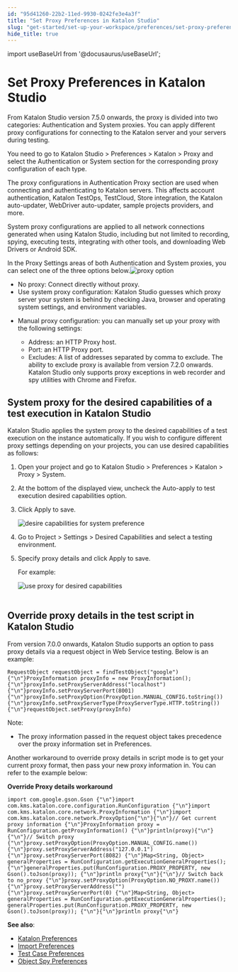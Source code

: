 ```yaml
---
id: "95d41260-22b2-11ed-9930-0242fe3e4a3f"
title: "Set Proxy Preferences in Katalon Studio"
slug: "get-started/set-up-your-workspace/preferences/set-proxy-preferences-in-katalon-studio"
hide_title: true
---
```

import useBaseUrl from '@docusaurus/useBaseUrl';


# <a id="id" class="anchor_top_offset"/><a id="ariaid-title1" class="anchor_top_offset"/>Set Proxy Preferences in <span xmlns="http://www.w3.org/1999/xhtml" className="ph">Katalon Studio</span> 

<p xmlns="http://www.w3.org/1999/xhtml" className="p">From <span className="ph">Katalon Studio</span> version 7.5.0 onwards, the proxy is divided into two categories: Authentication and System proxies. You can apply different proxy configurations for connecting to the Katalon server and your servers during testing.</p> 
<p xmlns="http://www.w3.org/1999/xhtml" className="p">You need to go to <span className="ph uicontrol">Katalon Studio</span> &gt; <span className="ph uicontrol">Preferences</span> &gt; <span className="ph uicontrol">Katalon</span> &gt; <span className="ph uicontrol">Proxy</span> and select the <span className="ph uicontrol">Authentication</span> or <span className="ph uicontrol">System</span> section for the corresponding proxy configuration of each type.</p> 
<p xmlns="http://www.w3.org/1999/xhtml" className="p">The proxy configurations in Authentication Proxy section are used when connecting and authenticating to Katalon servers. This affects account authentication, Katalon TestOps, TestCloud, Store integration, the Katalon auto-updater, WebDriver auto-updater, sample projects providers, and more.</p> 
<p xmlns="http://www.w3.org/1999/xhtml" className="p">System proxy configurations are applied to all network   connections generated when using <span className="ph">Katalon Studio</span>, including but not   limited to recording, spying, executing tests, integrating with   other tools, and downloading Web Drivers or Android SDK.</p> 
<p xmlns="http://www.w3.org/1999/xhtml" className="p">In the Proxy Settings areas of both Authentication and System proxies, you can select one of the three options below.<img className="image" width={800} src={useBaseUrl("/9bd1c3a0-28e9-11ed-9930-0242fe3e4a3f.png")} alt="proxy option" /></p> 
<ul xmlns="http://www.w3.org/1999/xhtml" className="ul"><li className="li"> <span className="ph uicontrol">No proxy</span>: Connect directly without proxy.</li><li className="li"> <span className="ph uicontrol">Use system proxy configuration</span>: Katalon Studio guesses which proxy server your system is behind by checking Java, browser and operating system settings, and environment variables.</li><li className="li">     <p className="p"> <span className="ph uicontrol">Manual proxy configuration</span>: you can manually set up your proxy with the following settings:</p>     <ul className="ul"><li className="li">Address: an HTTP Proxy host.</li><li className="li">Port: an HTTP Proxy port.</li><li className="li">Excludes: A list of addresses separated by comma to exclude. The ability to exclude proxy is available from version 7.2.0 onwards. Katalon Studio only supports proxy exceptions in web recorder and spy utilities with Chrome and Firefox.</li></ul>   </li></ul> 

## <a id="id_4" class="anchor_top_offset"/>System proxy for the desired capabilities of a test         execution in <span xmlns="http://www.w3.org/1999/xhtml" className="ph">Katalon Studio</span> 

<p xmlns="http://www.w3.org/1999/xhtml" className="p"><span className="ph">Katalon Studio</span> applies the system proxy to the desired capabilities   of a test execution on the instance automatically. If you wish to   configure different proxy settings depending on your projects, you   can use desired capabilities as follows:  </p> 
<ol xmlns="http://www.w3.org/1999/xhtml" className="ol"><li className="li">Open your project and go to <span className="ph uicontrol">Katalon Studio</span> &gt;     <span className="ph uicontrol">Preferences</span> &gt; <span className="ph uicontrol">Katalon</span> &gt; <span className="ph uicontrol">Proxy</span> &gt; <span className="ph uicontrol">System</span>.</li><li className="li">     <p className="p">At the bottom of the displayed view, uncheck the       <span className="ph uicontrol">Auto-apply to test execution desired capabilities</span>       option.</p></li><li className="li"><p className="p"> Click <span className="ph uicontrol">Apply</span> to save.</p>     <p className="p">       <img className="image" width={800} src={useBaseUrl("/27474080-28eb-11ed-9930-0242fe3e4a3f.png")} alt="desire capabilities for system preference" /></p>   </li><li className="li">     <p className="p">Go to <span className="ph uicontrol">Project</span> &gt; <span className="ph uicontrol">Settings</span> &gt; <span className="ph uicontrol">Desired Capabilities</span> and       select a testing environment.</p>   </li><li className="li">     <p className="p">Specify proxy details and click <span className="ph uicontrol">Apply</span> to save.</p>     <p className="p">For example:</p>     <p className="p">       <img className="image" src={useBaseUrl("https://github.com/katalon-studio/docs-images/raw/master/katalon-studio/docs/proxy-preferences/proxy-project-settings.png")} width={700} alt="use proxy for desired capabilities" /><br /><br />     </p>   </li></ol> 

## <a id="id_5" class="anchor_top_offset"/>Override proxy details in the test script in <span xmlns="http://www.w3.org/1999/xhtml" className="ph">Katalon Studio</span> 

<div xmlns="http://www.w3.org/1999/xhtml" className="p"> From version 7.0.0 onwards, <span className="ph">Katalon Studio</span> supports an option to pass proxy details via a request object in Web Service testing. Below is an example: <pre className="pre codeblock"><code>RequestObject requestObject = findTestObject("google"){"\n"}ProxyInformation proxyInfo = new ProxyInformation();{"\n"}proxyInfo.setProxyServerAddress("localhost"){"\n"}proxyInfo.setProxyServerPort(8001){"\n"}proxyInfo.setProxyOption(ProxyOption.MANUAL_CONFIG.toString()){"\n"}proxyInfo.setProxyServerType(ProxyServerType.HTTP.toString()){"\n"}requestObject.setProxy(proxyInfo)</code></pre>
</div>
<div xmlns="http://www.w3.org/1999/xhtml" className="note note note_note"><span className="note__title">Note:</span> 
  <ul className="ul"><li className="li">The proxy information passed in the request object takes precedence over the proxy information set in <span className="ph uicontrol">Preferences</span>.</li></ul>
</div>
<p xmlns="http://www.w3.org/1999/xhtml" className="p">Another workaround to override proxy details in script mode is to get your current proxy format, then pass your new proxy information in. You can refer to the example below:</p> 
<p xmlns="http://www.w3.org/1999/xhtml" className="p"><strong className="ph b">Override Proxy details workaround</strong></p> 
<pre xmlns="http://www.w3.org/1999/xhtml" className="pre codeblock"><code>import com.google.gson.Gson {"\n"}import com.kms.katalon.core.configuration.RunConfiguration {"\n"}import com.kms.katalon.core.network.ProxyInformation {"\n"}import com.kms.katalon.core.network.ProxyOption{"\n"}{"\n"}// Get current proxy information {"\n"}ProxyInformation proxy = RunConfiguration.getProxyInformation() {"\n"}println(proxy){"\n"}{"\n"}// Switch proxy {"\n"}proxy.setProxyOption(ProxyOption.MANUAL_CONFIG.name()) {"\n"}proxy.setProxyServerAddress("127.0.0.1") {"\n"}proxy.setProxyServerPort(8082) {"\n"}Map&lt;String, Object&gt; generalProperties = RunConfiguration.getExecutionGeneralProperties(); {"\n"}generalProperties.put(RunConfiguration.PROXY_PROPERTY, new Gson().toJson(proxy)); {"\n"}println proxy{"\n"}{"\n"}// Switch back to no_proxy {"\n"}proxy.setProxyOption(ProxyOption.NO_PROXY.name()) {"\n"}proxy.setProxyServerAddress("") {"\n"}proxy.setProxyServerPort(0) {"\n"}Map&lt;String, Object&gt; generalProperties = RunConfiguration.getExecutionGeneralProperties(); generalProperties.put(RunConfiguration.PROXY_PROPERTY, new Gson().toJson(proxy)); {"\n"}{"\n"}println proxy{"\n"}</code></pre> 
<p xmlns="http://www.w3.org/1999/xhtml" className="p"> <strong className="ph b">See also</strong>:</p> 
<ul xmlns="http://www.w3.org/1999/xhtml" className="ul"><li className="li"> <a className="xref" href="/get-started/set-up-your-workspace/preferences/preferences-in-katalon-studio">Katalon Preferences</a>   </li><li className="li"> <a className="xref" href="/get-started/set-up-your-workspace/preferences/preferences-in-katalon-studio#id">Import Preferences</a>   </li><li className="li"> <a className="xref" href="/get-started/set-up-your-workspace/preferences/test-case-preferences-in-katalon-studio">Test Case Preferences</a>   </li><li className="li"> <a className="xref" href="/get-started/set-up-your-workspace/preferences/object-spy-preferences-in-katalon-studio">Object Spy Preferences</a>   </li></ul> 
